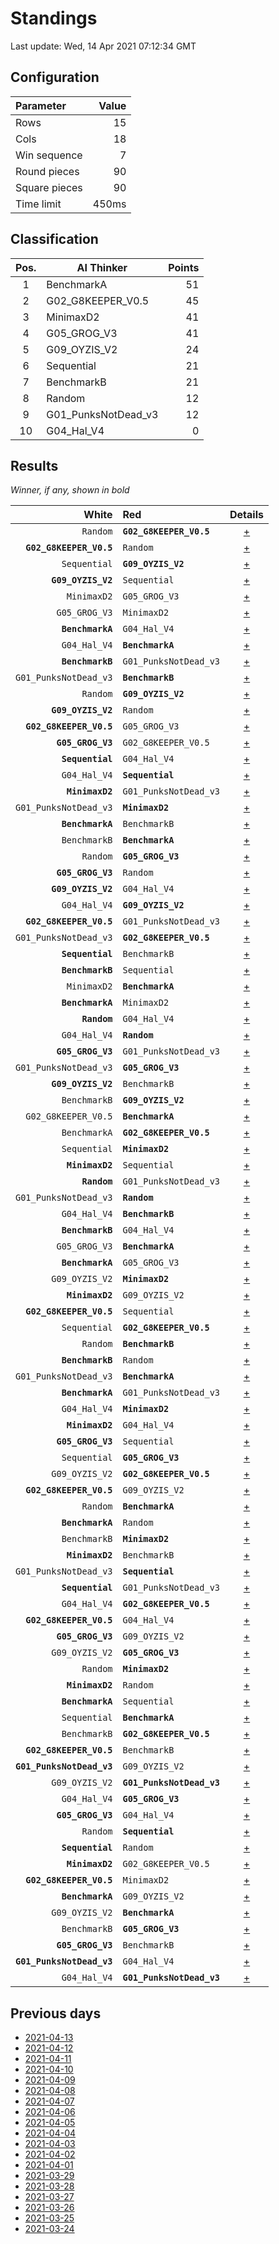 # Standings

Last update: Wed, 14 Apr 2021 07:12:34 GMT

## Configuration

| Parameter      | Value             |
|:-------------- | ----------------: |
| Rows          | 15        |
| Cols          | 18        |
| Win sequence  | 7 |
| Round pieces  | 90  |
| Square pieces | 90 |
| Time limit    | 450ms     |

## Classification

| Pos. | AI Thinker | Points |
|:----:| ---------- | -----: |
| 1 | BenchmarkA | 51 |
| 2 | G02_G8KEEPER_V0.5 | 45 |
| 3 | MinimaxD2 | 41 |
| 4 | G05_GROG_V3 | 41 |
| 5 | G09_OYZIS_V2 | 24 |
| 6 | Sequential | 21 |
| 7 | BenchmarkB | 21 |
| 8 | Random | 12 |
| 9 | G01_PunksNotDead_v3 | 12 |
| 10 | G04_Hal_V4 | 0 |

## Results

_Winner, if any, shown in bold_

| White |   Red   | Details |
| -----:|:------- | :-----: |
| `Random` | **`G02_G8KEEPER_V0.5`** | [+](results/RandomvsG02_G8KEEPER_V0.5.txt) |
| **`G02_G8KEEPER_V0.5`** | `Random` | [+](results/G02_G8KEEPER_V0.5vsRandom.txt) |
| `Sequential` | **`G09_OYZIS_V2`** | [+](results/SequentialvsG09_OYZIS_V2.txt) |
| **`G09_OYZIS_V2`** | `Sequential` | [+](results/G09_OYZIS_V2vsSequential.txt) |
| `MinimaxD2` | `G05_GROG_V3` | [+](results/MinimaxD2vsG05_GROG_V3.txt) |
| `G05_GROG_V3` | `MinimaxD2` | [+](results/G05_GROG_V3vsMinimaxD2.txt) |
| **`BenchmarkA`** | `G04_Hal_V4` | [+](results/BenchmarkAvsG04_Hal_V4.txt) |
| `G04_Hal_V4` | **`BenchmarkA`** | [+](results/G04_Hal_V4vsBenchmarkA.txt) |
| **`BenchmarkB`** | `G01_PunksNotDead_v3` | [+](results/BenchmarkBvsG01_PunksNotDead_v3.txt) |
| `G01_PunksNotDead_v3` | **`BenchmarkB`** | [+](results/G01_PunksNotDead_v3vsBenchmarkB.txt) |
| `Random` | **`G09_OYZIS_V2`** | [+](results/RandomvsG09_OYZIS_V2.txt) |
| **`G09_OYZIS_V2`** | `Random` | [+](results/G09_OYZIS_V2vsRandom.txt) |
| **`G02_G8KEEPER_V0.5`** | `G05_GROG_V3` | [+](results/G02_G8KEEPER_V0.5vsG05_GROG_V3.txt) |
| **`G05_GROG_V3`** | `G02_G8KEEPER_V0.5` | [+](results/G05_GROG_V3vsG02_G8KEEPER_V0.5.txt) |
| **`Sequential`** | `G04_Hal_V4` | [+](results/SequentialvsG04_Hal_V4.txt) |
| `G04_Hal_V4` | **`Sequential`** | [+](results/G04_Hal_V4vsSequential.txt) |
| **`MinimaxD2`** | `G01_PunksNotDead_v3` | [+](results/MinimaxD2vsG01_PunksNotDead_v3.txt) |
| `G01_PunksNotDead_v3` | **`MinimaxD2`** | [+](results/G01_PunksNotDead_v3vsMinimaxD2.txt) |
| **`BenchmarkA`** | `BenchmarkB` | [+](results/BenchmarkAvsBenchmarkB.txt) |
| `BenchmarkB` | **`BenchmarkA`** | [+](results/BenchmarkBvsBenchmarkA.txt) |
| `Random` | **`G05_GROG_V3`** | [+](results/RandomvsG05_GROG_V3.txt) |
| **`G05_GROG_V3`** | `Random` | [+](results/G05_GROG_V3vsRandom.txt) |
| **`G09_OYZIS_V2`** | `G04_Hal_V4` | [+](results/G09_OYZIS_V2vsG04_Hal_V4.txt) |
| `G04_Hal_V4` | **`G09_OYZIS_V2`** | [+](results/G04_Hal_V4vsG09_OYZIS_V2.txt) |
| **`G02_G8KEEPER_V0.5`** | `G01_PunksNotDead_v3` | [+](results/G02_G8KEEPER_V0.5vsG01_PunksNotDead_v3.txt) |
| `G01_PunksNotDead_v3` | **`G02_G8KEEPER_V0.5`** | [+](results/G01_PunksNotDead_v3vsG02_G8KEEPER_V0.5.txt) |
| **`Sequential`** | `BenchmarkB` | [+](results/SequentialvsBenchmarkB.txt) |
| **`BenchmarkB`** | `Sequential` | [+](results/BenchmarkBvsSequential.txt) |
| `MinimaxD2` | **`BenchmarkA`** | [+](results/MinimaxD2vsBenchmarkA.txt) |
| **`BenchmarkA`** | `MinimaxD2` | [+](results/BenchmarkAvsMinimaxD2.txt) |
| **`Random`** | `G04_Hal_V4` | [+](results/RandomvsG04_Hal_V4.txt) |
| `G04_Hal_V4` | **`Random`** | [+](results/G04_Hal_V4vsRandom.txt) |
| **`G05_GROG_V3`** | `G01_PunksNotDead_v3` | [+](results/G05_GROG_V3vsG01_PunksNotDead_v3.txt) |
| `G01_PunksNotDead_v3` | **`G05_GROG_V3`** | [+](results/G01_PunksNotDead_v3vsG05_GROG_V3.txt) |
| **`G09_OYZIS_V2`** | `BenchmarkB` | [+](results/G09_OYZIS_V2vsBenchmarkB.txt) |
| `BenchmarkB` | **`G09_OYZIS_V2`** | [+](results/BenchmarkBvsG09_OYZIS_V2.txt) |
| `G02_G8KEEPER_V0.5` | **`BenchmarkA`** | [+](results/G02_G8KEEPER_V0.5vsBenchmarkA.txt) |
| `BenchmarkA` | **`G02_G8KEEPER_V0.5`** | [+](results/BenchmarkAvsG02_G8KEEPER_V0.5.txt) |
| `Sequential` | **`MinimaxD2`** | [+](results/SequentialvsMinimaxD2.txt) |
| **`MinimaxD2`** | `Sequential` | [+](results/MinimaxD2vsSequential.txt) |
| **`Random`** | `G01_PunksNotDead_v3` | [+](results/RandomvsG01_PunksNotDead_v3.txt) |
| `G01_PunksNotDead_v3` | **`Random`** | [+](results/G01_PunksNotDead_v3vsRandom.txt) |
| `G04_Hal_V4` | **`BenchmarkB`** | [+](results/G04_Hal_V4vsBenchmarkB.txt) |
| **`BenchmarkB`** | `G04_Hal_V4` | [+](results/BenchmarkBvsG04_Hal_V4.txt) |
| `G05_GROG_V3` | **`BenchmarkA`** | [+](results/G05_GROG_V3vsBenchmarkA.txt) |
| **`BenchmarkA`** | `G05_GROG_V3` | [+](results/BenchmarkAvsG05_GROG_V3.txt) |
| `G09_OYZIS_V2` | **`MinimaxD2`** | [+](results/G09_OYZIS_V2vsMinimaxD2.txt) |
| **`MinimaxD2`** | `G09_OYZIS_V2` | [+](results/MinimaxD2vsG09_OYZIS_V2.txt) |
| **`G02_G8KEEPER_V0.5`** | `Sequential` | [+](results/G02_G8KEEPER_V0.5vsSequential.txt) |
| `Sequential` | **`G02_G8KEEPER_V0.5`** | [+](results/SequentialvsG02_G8KEEPER_V0.5.txt) |
| `Random` | **`BenchmarkB`** | [+](results/RandomvsBenchmarkB.txt) |
| **`BenchmarkB`** | `Random` | [+](results/BenchmarkBvsRandom.txt) |
| `G01_PunksNotDead_v3` | **`BenchmarkA`** | [+](results/G01_PunksNotDead_v3vsBenchmarkA.txt) |
| **`BenchmarkA`** | `G01_PunksNotDead_v3` | [+](results/BenchmarkAvsG01_PunksNotDead_v3.txt) |
| `G04_Hal_V4` | **`MinimaxD2`** | [+](results/G04_Hal_V4vsMinimaxD2.txt) |
| **`MinimaxD2`** | `G04_Hal_V4` | [+](results/MinimaxD2vsG04_Hal_V4.txt) |
| **`G05_GROG_V3`** | `Sequential` | [+](results/G05_GROG_V3vsSequential.txt) |
| `Sequential` | **`G05_GROG_V3`** | [+](results/SequentialvsG05_GROG_V3.txt) |
| `G09_OYZIS_V2` | **`G02_G8KEEPER_V0.5`** | [+](results/G09_OYZIS_V2vsG02_G8KEEPER_V0.5.txt) |
| **`G02_G8KEEPER_V0.5`** | `G09_OYZIS_V2` | [+](results/G02_G8KEEPER_V0.5vsG09_OYZIS_V2.txt) |
| `Random` | **`BenchmarkA`** | [+](results/RandomvsBenchmarkA.txt) |
| **`BenchmarkA`** | `Random` | [+](results/BenchmarkAvsRandom.txt) |
| `BenchmarkB` | **`MinimaxD2`** | [+](results/BenchmarkBvsMinimaxD2.txt) |
| **`MinimaxD2`** | `BenchmarkB` | [+](results/MinimaxD2vsBenchmarkB.txt) |
| `G01_PunksNotDead_v3` | **`Sequential`** | [+](results/G01_PunksNotDead_v3vsSequential.txt) |
| **`Sequential`** | `G01_PunksNotDead_v3` | [+](results/SequentialvsG01_PunksNotDead_v3.txt) |
| `G04_Hal_V4` | **`G02_G8KEEPER_V0.5`** | [+](results/G04_Hal_V4vsG02_G8KEEPER_V0.5.txt) |
| **`G02_G8KEEPER_V0.5`** | `G04_Hal_V4` | [+](results/G02_G8KEEPER_V0.5vsG04_Hal_V4.txt) |
| **`G05_GROG_V3`** | `G09_OYZIS_V2` | [+](results/G05_GROG_V3vsG09_OYZIS_V2.txt) |
| `G09_OYZIS_V2` | **`G05_GROG_V3`** | [+](results/G09_OYZIS_V2vsG05_GROG_V3.txt) |
| `Random` | **`MinimaxD2`** | [+](results/RandomvsMinimaxD2.txt) |
| **`MinimaxD2`** | `Random` | [+](results/MinimaxD2vsRandom.txt) |
| **`BenchmarkA`** | `Sequential` | [+](results/BenchmarkAvsSequential.txt) |
| `Sequential` | **`BenchmarkA`** | [+](results/SequentialvsBenchmarkA.txt) |
| `BenchmarkB` | **`G02_G8KEEPER_V0.5`** | [+](results/BenchmarkBvsG02_G8KEEPER_V0.5.txt) |
| **`G02_G8KEEPER_V0.5`** | `BenchmarkB` | [+](results/G02_G8KEEPER_V0.5vsBenchmarkB.txt) |
| **`G01_PunksNotDead_v3`** | `G09_OYZIS_V2` | [+](results/G01_PunksNotDead_v3vsG09_OYZIS_V2.txt) |
| `G09_OYZIS_V2` | **`G01_PunksNotDead_v3`** | [+](results/G09_OYZIS_V2vsG01_PunksNotDead_v3.txt) |
| `G04_Hal_V4` | **`G05_GROG_V3`** | [+](results/G04_Hal_V4vsG05_GROG_V3.txt) |
| **`G05_GROG_V3`** | `G04_Hal_V4` | [+](results/G05_GROG_V3vsG04_Hal_V4.txt) |
| `Random` | **`Sequential`** | [+](results/RandomvsSequential.txt) |
| **`Sequential`** | `Random` | [+](results/SequentialvsRandom.txt) |
| **`MinimaxD2`** | `G02_G8KEEPER_V0.5` | [+](results/MinimaxD2vsG02_G8KEEPER_V0.5.txt) |
| **`G02_G8KEEPER_V0.5`** | `MinimaxD2` | [+](results/G02_G8KEEPER_V0.5vsMinimaxD2.txt) |
| **`BenchmarkA`** | `G09_OYZIS_V2` | [+](results/BenchmarkAvsG09_OYZIS_V2.txt) |
| `G09_OYZIS_V2` | **`BenchmarkA`** | [+](results/G09_OYZIS_V2vsBenchmarkA.txt) |
| `BenchmarkB` | **`G05_GROG_V3`** | [+](results/BenchmarkBvsG05_GROG_V3.txt) |
| **`G05_GROG_V3`** | `BenchmarkB` | [+](results/G05_GROG_V3vsBenchmarkB.txt) |
| **`G01_PunksNotDead_v3`** | `G04_Hal_V4` | [+](results/G01_PunksNotDead_v3vsG04_Hal_V4.txt) |
| `G04_Hal_V4` | **`G01_PunksNotDead_v3`** | [+](results/G04_Hal_V4vsG01_PunksNotDead_v3.txt) |

## Previous days

* [2021-04-13](../2021-04-13/standings.md)
* [2021-04-12](../2021-04-12/standings.md)
* [2021-04-11](../2021-04-11/standings.md)
* [2021-04-10](../2021-04-10/standings.md)
* [2021-04-09](../2021-04-09/standings.md)
* [2021-04-08](../2021-04-08/standings.md)
* [2021-04-07](../2021-04-07/standings.md)
* [2021-04-06](../2021-04-06/standings.md)
* [2021-04-05](../2021-04-05/standings.md)
* [2021-04-04](../2021-04-04/standings.md)
* [2021-04-03](../2021-04-03/standings.md)
* [2021-04-02](../2021-04-02/standings.md)
* [2021-04-01](../2021-04-01/standings.md)
* [2021-03-29](../2021-03-29/standings.md)
* [2021-03-28](../2021-03-28/standings.md)
* [2021-03-27](../2021-03-27/standings.md)
* [2021-03-26](../2021-03-26/standings.md)
* [2021-03-25](../2021-03-25/standings.md)
* [2021-03-24](../2021-03-24/standings.md)
